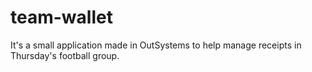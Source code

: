 # team-wallet
It's a small application made in OutSystems to help manage receipts in Thursday's football group.
